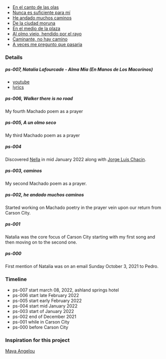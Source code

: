 
* [En el canto de las olas](./ps-000-21-11.md)
* [Nunca es suficiente para mí](ps-001-21-12.md)
* [He andado muchos caminos](ps-002-22-01.md)
* [De la ciudad moruna](ps-003-22-01.md)
* [En el medio de la plaza](ps-004-22-01.md)
* [Al olmo viejo, hendido por el rayo](ps-005-22-02.md)
* [Caminante, no hay camino](ps-006-22-02.md)
* [A veces me pregunto que pasaria](ps-007-22-03.md)

### Details

##### ps-007, Natalia Lafourcade - Alma Mía (En Manos de Los Macorinos)
* [youtube](https://www.youtube.com/watch?v=zZGF3vRDyIE)
* [lyrics](https://www.google.com/search?q=lyrics+alma+mia+natalia+lafourcade&oq=lyrics+alma+mia+&aqs=chrome.1.69i57j0i22i30l9.5707j0j7&sourceid=chrome&ie=UTF-8)

##### ps-006, Walker there is no road
My fourth Machado poem as a prayer

##### ps-005, A un olmo seco
My third Machado poem as a prayer

##### ps-004
Discovered
[Nella](https://www.youtube.com/watch?v=6xL3R_LIGkk)
in mid January 2022 along with
[Jorge Luis Chacin](https://www.youtube.com/watch?v=3yT5jJZplsk).

##### ps-003, caminos
My second Machado poem as a prayer.

##### ps-002, he andado muchos caminos
Started working on Machado poetry in the prayer vein upon our return from Carson City.

##### ps-001
Natalia was the core focus of Carson City starting with my first song and then moving on to the second one.

##### ps-000
First mention of Natalia was on an email Sunday October 3, 2021 to Pedro.

### Timeline

* ps-007 start march 08, 2022, ashland springs hotel
* ps-006 start late February 2022
* ps-005 start early February 2022
* ps-004 start mid January 2022
* ps-003 start of January 2022
* ps-002 end of December 2021
* ps-001 while in Carson City
* ps-000 before Carson City

### Inspiration for this project

[Maya Angelou](https://www.youtube.com/watch?v=NKoOvWB3qkI)
